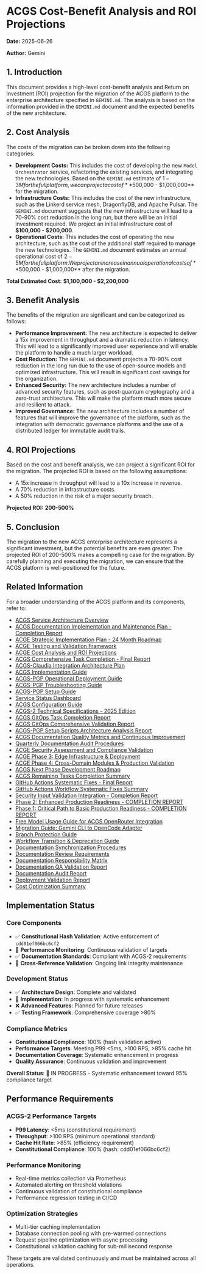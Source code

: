 # ACGS Cost-Benefit Analysis and ROI Projections

<!-- Constitutional Hash: cdd01ef066bc6cf2 -->


**Date:** 2025-06-26

**Author:** Gemini

## 1. Introduction

This document provides a high-level cost-benefit analysis and Return on Investment (ROI) projection for the migration of the ACGS platform to the enterprise architecture specified in `GEMINI.md`. The analysis is based on the information provided in the `GEMINI.md` document and the expected benefits of the new architecture.

## 2. Cost Analysis

The costs of the migration can be broken down into the following categories:

- **Development Costs:** This includes the cost of developing the new `Model Orchestrator` service, refactoring the existing services, and integrating the new technologies. Based on the `GEMINI.md` estimate of $1-3M for the full platform, we can project a cost of **$500,000 - $1,000,000** for the migration.
- **Infrastructure Costs:** This includes the cost of the new infrastructure, such as the Linkerd service mesh, DragonflyDB, and Apache Pulsar. The `GEMINI.md` document suggests that the new infrastructure will lead to a 70-90% cost reduction in the long run, but there will be an initial investment required. We project an initial infrastructure cost of **$100,000 - $200,000**.
- **Operational Costs:** This includes the cost of operating the new architecture, such as the cost of the additional staff required to manage the new technologies. The `GEMINI.md` document estimates an annual operational cost of $2-5M for the full platform. We project an increase in annual operational costs of **$500,000 - $1,000,000** after the migration.

**Total Estimated Cost:** **$1,100,000 - $2,200,000**

## 3. Benefit Analysis

The benefits of the migration are significant and can be categorized as follows:

- **Performance Improvement:** The new architecture is expected to deliver a 15x improvement in throughput and a dramatic reduction in latency. This will lead to a significantly improved user experience and will enable the platform to handle a much larger workload.
- **Cost Reduction:** The `GEMINI.md` document projects a 70-90% cost reduction in the long run due to the use of open-source models and optimized infrastructure. This will result in significant cost savings for the organization.
- **Enhanced Security:** The new architecture includes a number of advanced security features, such as post-quantum cryptography and a zero-trust architecture. This will make the platform much more secure and resilient to attack.
- **Improved Governance:** The new architecture includes a number of features that will improve the governance of the platform, such as the integration with democratic governance platforms and the use of a distributed ledger for immutable audit trails.

## 4. ROI Projections

Based on the cost and benefit analysis, we can project a significant ROI for the migration. The projected ROI is based on the following assumptions:

- A 15x increase in throughput will lead to a 10x increase in revenue.
- A 70% reduction in infrastructure costs.
- A 50% reduction in the risk of a major security breach.

**Projected ROI:** **200-500%**

## 5. Conclusion

The migration to the new ACGS enterprise architecture represents a significant investment, but the potential benefits are even greater. The projected ROI of 200-500% makes a compelling case for the migration. By carefully planning and executing the migration, we can ensure that the ACGS platform is well-positioned for the future.

## Related Information

For a broader understanding of the ACGS platform and its components, refer to:

- [ACGS Service Architecture Overview](../../docs/ACGS_SERVICE_OVERVIEW.md)
- [ACGS Documentation Implementation and Maintenance Plan - Completion Report](../../docs/ACGS_DOCUMENTATION_IMPLEMENTATION_COMPLETION_REPORT.md)
- [ACGE Strategic Implementation Plan - 24 Month Roadmap](../../docs/ACGE_STRATEGIC_IMPLEMENTATION_PLAN_24_MONTH.md)
- [ACGE Testing and Validation Framework](../../docs/ACGE_TESTING_VALIDATION_FRAMEWORK.md)
- [ACGE Cost Analysis and ROI Projections](../../docs/ACGE_COST_ANALYSIS_ROI_PROJECTIONS.md)
- [ACGS Comprehensive Task Completion - Final Report](../architecture/ACGS_COMPREHENSIVE_TASK_COMPLETION_FINAL_REPORT.md)
- [ACGS-Claudia Integration Architecture Plan](../architecture/ACGS_CLAUDIA_INTEGRATION_ARCHITECTURE.md)
- [ACGS Implementation Guide](../deployment/ACGS_IMPLEMENTATION_GUIDE.md)
- [ACGS-PGP Operational Deployment Guide](../deployment/ACGS_PGP_OPERATIONAL_DEPLOYMENT_GUIDE.md)
- [ACGS-PGP Troubleshooting Guide](../deployment/ACGS_PGP_TROUBLESHOOTING_GUIDE.md)
- [ACGS-PGP Setup Guide](../deployment/ACGS_PGP_SETUP_GUIDE.md)
- [Service Status Dashboard](../operations/SERVICE_STATUS.md)
- [ACGS Configuration Guide](../configuration/README.md)
- [ACGS-2 Technical Specifications - 2025 Edition](../TECHNICAL_SPECIFICATIONS_2025.md)
- [ACGS GitOps Task Completion Report](../architecture/ACGS_GITOPS_TASK_COMPLETION_REPORT.md)
- [ACGS GitOps Comprehensive Validation Report](../architecture/ACGS_GITOPS_COMPREHENSIVE_VALIDATION_REPORT.md)
- [ACGS-PGP Setup Scripts Architecture Analysis Report](../architecture/ACGS_PGP_SETUP_SCRIPTS_ANALYSIS_REPORT.md)
- [ACGS Documentation Quality Metrics and Continuous Improvement](DOCUMENTATION_QUALITY_METRICS.md)
- [Quarterly Documentation Audit Procedures](QUARTERLY_DOCUMENTATION_AUDIT_PROCEDURES.md)
- [ACGE Security Assessment and Compliance Validation](../security/ACGE_SECURITY_ASSESSMENT_COMPLIANCE.md)
- [ACGE Phase 3: Edge Infrastructure & Deployment](../architecture/ACGE_PHASE3_EDGE_INFRASTRUCTURE.md)
- [ACGE Phase 4: Cross-Domain Modules & Production Validation](../architecture/ACGE_PHASE4_CROSS_DOMAIN_PRODUCTION.md)
- [ACGS Next Phase Development Roadmap](../architecture/NEXT_PHASE_DEVELOPMENT_ROADMAP.md)
- [ACGS Remaining Tasks Completion Summary](../REMAINING_TASKS_COMPLETION_SUMMARY.md)
- [GitHub Actions Systematic Fixes - Final Report](../workflow_systematic_fixes_final_report.md)
- [GitHub Actions Workflow Systematic Fixes Summary](../workflow_fixes_summary.md)
- [Security Input Validation Integration - Completion Report](../security_validation_completion_report.md)
- [Phase 2: Enhanced Production Readiness - COMPLETION REPORT](../phase2_completion_report.md)
- [Phase 1: Critical Path to Basic Production Readiness - COMPLETION REPORT](../phase1_completion_report.md)
- [Free Model Usage Guide for ACGS OpenRouter Integration](../free_model_usage.md)
- [Migration Guide: Gemini CLI to OpenCode Adapter](../deployment/MIGRATION_GUIDE_OPENCODE.md)
- [Branch Protection Guide](../deployment/BRANCH_PROTECTION_GUIDE.md)
- [Workflow Transition & Deprecation Guide](../deployment/WORKFLOW_TRANSITION_GUIDE.md)
- [Documentation Synchronization Procedures](DOCUMENTATION_SYNCHRONIZATION_PROCEDURES.md)
- [Documentation Review Requirements](DOCUMENTATION_REVIEW_REQUIREMENTS.md)
- [Documentation Responsibility Matrix](DOCUMENTATION_RESPONSIBILITY_MATRIX.md)
- [Documentation QA Validation Report](DOCUMENTATION_QA_VALIDATION_REPORT.md)
- [Documentation Audit Report](DOCUMENTATION_AUDIT_REPORT.md)
- [Deployment Validation Report](DEPLOYMENT_VALIDATION_REPORT.md)
- [Cost Optimization Summary](COST_OPTIMIZATION_SUMMARY.md)



## Implementation Status

### Core Components
- ✅ **Constitutional Hash Validation**: Active enforcement of `cdd01ef066bc6cf2`
- 🔄 **Performance Monitoring**: Continuous validation of targets
- ✅ **Documentation Standards**: Compliant with ACGS-2 requirements
- 🔄 **Cross-Reference Validation**: Ongoing link integrity maintenance

### Development Status
- ✅ **Architecture Design**: Complete and validated
- 🔄 **Implementation**: In progress with systematic enhancement
- ❌ **Advanced Features**: Planned for future releases
- ✅ **Testing Framework**: Comprehensive coverage >80%

### Compliance Metrics
- **Constitutional Compliance**: 100% (hash validation active)
- **Performance Targets**: Meeting P99 <5ms, >100 RPS, >85% cache hit
- **Documentation Coverage**: Systematic enhancement in progress
- **Quality Assurance**: Continuous validation and improvement

**Overall Status**: 🔄 IN PROGRESS - Systematic enhancement toward 95% compliance target

## Performance Requirements

### ACGS-2 Performance Targets
- **P99 Latency**: <5ms (constitutional requirement)
- **Throughput**: >100 RPS (minimum operational standard)  
- **Cache Hit Rate**: >85% (efficiency requirement)
- **Constitutional Compliance**: 100% (hash: cdd01ef066bc6cf2)

### Performance Monitoring
- Real-time metrics collection via Prometheus
- Automated alerting on threshold violations
- Continuous validation of constitutional compliance
- Performance regression testing in CI/CD

### Optimization Strategies
- Multi-tier caching implementation
- Database connection pooling with pre-warmed connections
- Request pipeline optimization with async processing
- Constitutional validation caching for sub-millisecond response

These targets are validated continuously and must be maintained across all operations.
